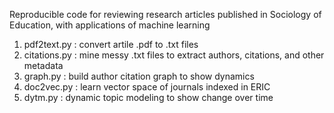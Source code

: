 Reproducible code for reviewing research articles published in Sociology of Education, with applications of machine learning

1. pdf2text.py : convert artile .pdf to .txt files
2. citations.py : mine messy .txt files to extract authors, citations, and other metadata
3. graph.py : build author citation graph to show dynamics
4. doc2vec.py : learn vector space of journals indexed in ERIC
5. dytm.py : dynamic topic modeling to show change over time
